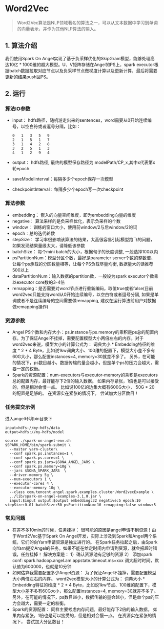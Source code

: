 # Word2Vec

> Word2Vec算法是NLP领域著名的算法之一，可以从文本数据中学习到单词的向量表示，并作为其他NLP算法的输入。

## 1. 算法介绍

我们使用Spark On Angel实现了基于负采样优化的SkipGram模型，能够处理高达10亿 * 1000维的超大模型。U、V矩阵存储在Angel的PS上，spark executor根据batch数据拉取对应节点以及负采样节点做梯度计算以及更新计算，最后将需要更新的结果push回PS。

## 2. 运行

### 算法IO参数

  - input： hdfs路径，随机游走出来的sentences，word需要从0开始连续编号，以空白符或者逗号分隔，比如：

        0	1	3	5	9
        2	1	5	1	7
        3	1	4	2	8
        3	2	5	1	3
        4	1	2	9	4
  - output： hdfs路径, 最终的模型保存路径为 modelPath/CP_x,其中x代表第x轮epoch
  - saveModelInterval：每隔多少个epoch保存一次模型
  - checkpointInterval：每隔多少个epoch写一次checkpoint

### 算法参数

  - embedding： 嵌入的向量空间维度，即为embedding向量的维度
  - negative： 算法采样的是负采样优化，表示负采样的个数
  - window： 训练的窗口大小，使用前window/2与后window/2的词
  - epoch：总的迭代轮数
  - stepSize： 学习率很影响该算法的结果，太高很容易引起模型跑飞的问题，如果发现结果量级太大，请降低该参数
  - batchSize： 每个mini batch的大小，根据句子的长度调整, 一般选择100以内
  - psPartitionNum：模型分区个数，最好是parameter server个数的整数倍，让每个ps承载的分区数量相等，让每个PS负载尽量均衡, 数据量大的话推荐500以上
  - dataPartitionNum：输入数据的partition数，一般设为spark executor个数乘以executor core数的3-4倍
  - remapping：是否需要对word节点进行重新编码，取值true或者false(目前word2vec只能支持word从0开始连续编号，以空白符或者逗号分隔, 如果是单词或者不是连续编号的空间需要做remapping, 建议在运行算法前用户对数据做remapping操作)

### 资源参数

  - Angel PS个数和内存大小：ps.instance与ps.memory的乘积是ps总的配置内存。为了保证Angel不挂掉，需要配置模型大小两倍左右的内存。对于word2vec来说，模型大小的计算公式为： 词典大小 * Embedding特征的维度 * 2 * 4 Byte，比如说1kw词典大小、100维的配置下，模型大小差不多有60G大小，那么配置instances=4, memory=30就差不多了。 另外，在可能的情况下，ps数目越小，数据传输的量会越小，但是单个ps的压力会越大，需要一定的权衡。
  - Spark的资源配置：num-executors与executor-memory的乘积是executors总的配置内存，最好能存下2倍的输入数据。 如果内存紧张，1倍也是可以接受的，但是相对会慢一点。 比如说100亿的边集大概有600G大小， 50G * 20 的配置是足够的。 在资源实在紧张的情况下， 尝试加大分区数目！
  
### 任务提交示例
进入angel环境bin目录下
```
input=hdfs://my-hdfs/data
output=hdfs://my-hdfs/model

source ./spark-on-angel-env.sh
$SPARK_HOME/bin/spark-submit \
  --master yarn-cluster\
  --conf spark.ps.instances=1 \
  --conf spark.ps.cores=1 \
  --conf spark.ps.jars=$SONA_ANGEL_JARS \
  --conf spark.ps.memory=10g \
  --jars $SONA_SPARK_JARS  \
  --driver-memory 5g \
  --num-executors 1 \
  --executor-cores 4 \
  --executor-memory 10g \
  --class com.tencent.angel.spark.examples.cluster.Word2vecExample \
  ../lib/spark-on-angel-examples-3.1.0.jar \
  input:$input output:$output embedding:32 negative:5 epoch:10 stepSize:0.01 batchSize:50 psPartitionNum:10 remapping:false window:5
```

### 常见问题
  - 在差不多10min的时候，任务挂掉： 很可能的原因是angel申请不到资源！由于Word2Vec基于Spark On Angel开发，实际上涉及到Spark和Angel两个系统，它们的向Yarn申请资源是独立进行的。 在Spark任务拉起之后，由Spark向Yarn提交Angel的任务，如果不能在给定时间内申请到资源，就会报超时错误，任务挂掉！ 解决方案是： 1）确认资源池有足够的资源 2） 添加spark conf: spark.hadoop.angel.am.appstate.timeout.ms=xxx 调大超时时间，默认值为600000，也就是10分钟
  - 如何估算我需要配置多少Angel资源： 为了保证Angel不挂掉，需要配置模型大小两倍左右的内存。 word2vec模型大小的计算公式为： 词典大小 * Embedding特征的维度 * 2 * 4 Byte，比如说1kw节点、100维的配置下，模型大小差不多有60G大小，那么配置instances=4, memory=30就差不多了。 另外，在可能的情况下，ps数目越小，数据传输的量会越小，但是单个ps的压力会越大，需要一定的权衡。
  - Spark的资源配置： 同样主要考虑内存问题，最好能存下2倍的输入数据。 如果内存紧张，1倍也是可以接受的，但是相对会慢一点。 在资源实在紧张的情况下， 尝试加大分区数目！
